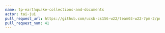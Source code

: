 ```yaml
---
name: tp-earthquake-collections-and-documents
actor: tai-jui
pull_request_url: https://github.com/ucsb-cs156-w22/team03-w22-7pm-2/pull/41
pull_request_num: 41
---
```

